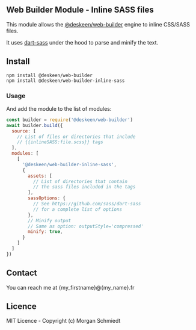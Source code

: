 ## Web Builder Module - Inline SASS files

This module allows the [@deskeen/web-builder](https://github.com/deskeen/web-builder) engine to inline CSS/SASS files.

It uses [dart-sass](https://github.com/sass/dart-sass) under the hood to parse and minify the text.


## Install

```
npm install @deskeen/web-builder
npm install @deskeen/web-builder-inline-sass
```


### Usage

And add the module to the list of modules: 

```javascript
const builder = require('@deskeen/web-builder')
await builder.build({
  source: [
    // List of files or directories that include
    // {{inlineSASS:file.scss}} tags
  ],
  modules: [
    [
      '@deskeen/web-builder-inline-sass',
      {
        assets: [
          // List of directories that contain
          // the sass files included in the tags
        ],
        sassOptions: {
          // See https://github.com/sass/dart-sass
          // for a complete list of options
        },
        // Minify output
        // Same as option: outputStyle='compressed'
        minify: true,
      }
    ]
  ]
})
```


## Contact

You can reach me at {my_firstname}@{my_name}.fr


## Licence

MIT Licence - Copyright (c) Morgan Schmiedt